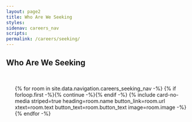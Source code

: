 ```yaml
---
layout: page2
title: Who Are We Seeking
styles:
sidenav: careers_nav
scripts:
permalink: /careers/seeking/
---
```


## Who Are We Seeking

<br>
<ul class="usa-card-group">
{% for room in site.data.navigation.careers_seeking_nav -%}
{% if forloop.first -%}{% continue -%}{% endif -%}
{% include card-no-media striped=true heading=room.name button_link=room.url
      xtext=room.text button_text=room.button_text image=room.image -%}
{% endfor -%}
</ul>

<!-- CONTENT END -->
